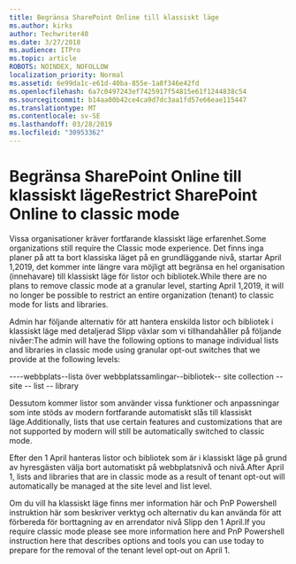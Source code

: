 ```yaml
---
title: Begränsa SharePoint Online till klassiskt läge
ms.author: kirks
author: Techwriter40
ms.date: 3/27/2018
ms.audience: ITPro
ms.topic: article
ROBOTS: NOINDEX, NOFOLLOW
localization_priority: Normal
ms.assetid: 6e99da1c-e61d-40ba-855e-1a8f346e42fd
ms.openlocfilehash: 6a7c0497243ef7425917f54815e61f1244838c54
ms.sourcegitcommit: b14aa00b42ce4ca9d7dc3aa1fd57e66eae115447
ms.translationtype: MT
ms.contentlocale: sv-SE
ms.lasthandoff: 03/28/2019
ms.locfileid: "30953362"
---
```

# <a name="restrict-sharepoint-online-to-classic-mode"></a><span data-ttu-id="93912-102">Begränsa SharePoint Online till klassiskt läge</span><span class="sxs-lookup"><span data-stu-id="93912-102">Restrict SharePoint Online to classic mode</span></span>

<span data-ttu-id="93912-103">Vissa organisationer kräver fortfarande klassiskt läge erfarenhet.</span><span class="sxs-lookup"><span data-stu-id="93912-103">Some organizations still require the Classic mode experience.</span></span> <span data-ttu-id="93912-104">Det finns inga planer på att ta bort klassiska läget på en grundläggande nivå, startar April 1,2019, det kommer inte längre vara möjligt att begränsa en hel organisation (innehavare) till klassiskt läge för listor och bibliotek.</span><span class="sxs-lookup"><span data-stu-id="93912-104">While there are no plans to remove classic mode at a granular level, starting April 1,2019, it will no longer be possible to restrict an entire organization (tenant) to classic mode for lists and libraries.</span></span>

<span data-ttu-id="93912-105">Admin har följande alternativ för att hantera enskilda listor och bibliotek i klassiskt läge med detaljerad Slipp växlar som vi tillhandahåller på följande nivåer:</span><span class="sxs-lookup"><span data-stu-id="93912-105">The admin will have the following options to manage individual lists and libraries in classic mode using granular opt-out switches that we provide at the following levels:</span></span>

<span data-ttu-id="93912-106">----webbplats--lista över webbplatssamlingar--bibliotek</span><span class="sxs-lookup"><span data-stu-id="93912-106">-- site collection -- site -- list -- library</span></span>

<span data-ttu-id="93912-107">Dessutom kommer listor som använder vissa funktioner och anpassningar som inte stöds av modern fortfarande automatiskt slås till klassiskt läge.</span><span class="sxs-lookup"><span data-stu-id="93912-107">Additionally, lists that use certain features and customizations that are not supported by modern will still be automatically switched to classic mode.</span></span>

<span data-ttu-id="93912-108">Efter den 1 April hanteras listor och bibliotek som är i klassiskt läge på grund av hyresgästen välja bort automatiskt på webbplatsnivå och nivå.</span><span class="sxs-lookup"><span data-stu-id="93912-108">After April 1, lists and libraries that are in classic mode as a result of tenant opt-out will automatically be managed at the site level and list level.</span></span>

<span data-ttu-id="93912-109">Om du vill ha klassiskt läge finns mer information här och PnP Powershell instruktion här som beskriver verktyg och alternativ du kan använda för att förbereda för borttagning av en arrendator nivå Slipp den 1 April.</span><span class="sxs-lookup"><span data-stu-id="93912-109">If you require classic mode please see more information here and PnP Powershell instruction here that describes options and tools you can use today to prepare for the removal of the tenant level opt-out on April 1.</span></span>
